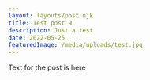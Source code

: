 ```yaml
---
layout: layouts/post.njk
title: Test post 9
description: Just a test
date: 2022-05-25
featuredImage: /media/uploads/test.jpg 
---
```


Text for the post is here